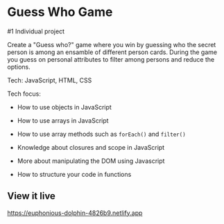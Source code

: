 # Guess Who Game

#1 Individual project

Create a "Guess who?" game where you win by guessing who the secret person is among an ensamble of different person cards. During the game you guess on personal attributes to filter among persons and reduce the options.

Tech: JavaScript, HTML, CSS

Tech focus:

- How to use objects in JavaScript

- How to use arrays in JavaScript

- How to use array methods such as `forEach()` and `filter()` 

- Knowledge about closures and scope in JavaScript

- More about manipulating the DOM using Javascript

- How to structure your code in functions

## View it live

https://euphonious-dolphin-4826b9.netlify.app
